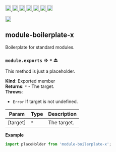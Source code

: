 <a
  href="https://travis-ci.org/Xotic750/module-boilerplate-x"
  title="Travis status">
<img
  src="https://travis-ci.org/Xotic750/module-boilerplate-x.svg?branch=master"
  alt="Travis status" height="18">
</a>
<a
  href="https://david-dm.org/Xotic750/module-boilerplate-x"
  title="Dependency status">
<img src="https://david-dm.org/Xotic750/module-boilerplate-x/status.svg"
  alt="Dependency status" height="18"/>
</a>
<a
  href="https://david-dm.org/Xotic750/module-boilerplate-x?type=dev"
  title="devDependency status">
<img src="https://david-dm.org/Xotic750/module-boilerplate-x/dev-status.svg"
  alt="devDependency status" height="18"/>
</a>
<a
  href="https://badge.fury.io/js/module-boilerplate-x"
  title="npm version">
<img src="https://badge.fury.io/js/module-boilerplate-x.svg"
  alt="npm version" height="18">
</a>
<a
  href="https://www.jsdelivr.com/package/npm/module-boilerplate-x"
  title="jsDelivr hits">
<img src="https://data.jsdelivr.com/v1/package/npm/module-boilerplate-x/badge?style=rounded"
  alt="jsDelivr hits" height="18">
</a>
<a
  href="https://bettercodehub.com/results/Xotic750/module-boilerplate-x"
  title="bettercodehub score">
<img src="https://bettercodehub.com/edge/badge/Xotic750/module-boilerplate-x?branch=master"
  alt="bettercodehub score" height="18">
</a>
<a
  href="https://coveralls.io/github/Xotic750/module-boilerplate-x?branch=master"
  title="Coverage Status">
<img src="https://coveralls.io/repos/github/Xotic750/module-boilerplate-x/badge.svg?branch=master"
  alt="Coverage Status" height="18">
</a>

<a
  href="https://coveralls.io/github/Xotic750/module-boilerplate-x?branch=master"
  title="Coverage Status">
<img src="https://coveralls.io/repos/github/Xotic750/module-boilerplate-x/badge.svg?branch=master"
  alt="Coverage Status" height="18">
</a>

<a name="module_module-boilerplate-x"></a>

## module-boilerplate-x

Boilerplate for standard modules.

<a name="exp_module_module-boilerplate-x--module.exports"></a>

### `module.exports` ⇒ <code>\*</code> ⏏

This method is just a placeholder.

**Kind**: Exported member  
**Returns**: <code>\*</code> - The target.  
**Throws**:

- <code>Error</code> If target is not undefined.

| Param    | Type            | Description |
| -------- | --------------- | ----------- |
| [target] | <code>\*</code> | The target. |

**Example**

```js
import placeHolder from 'module-boilerplate-x';
```
